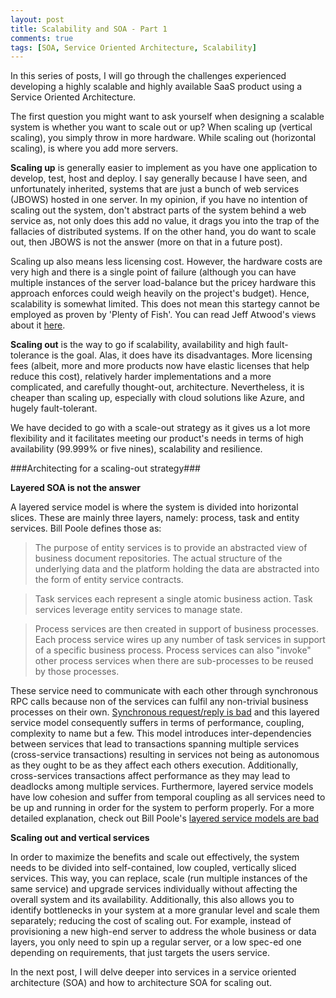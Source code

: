 ```yaml
---
layout: post
title: Scalability and SOA - Part 1
comments: true
tags: [SOA, Service Oriented Architecture, Scalability]
---
```


In this series of posts, I will go through the challenges experienced developing a highly scalable and highly available SaaS product using a Service Oriented Architecture. 

The first question you might want to ask yourself when designing a scalable system is whether you want to scale out or up? When scaling up (vertical scaling), you simply throw in more hardware. While scaling out (horizontal scaling), is where you add more servers. 

**Scaling up** is generally easier to implement as you have one application to develop, test, host and deploy. I say generally because I have seen, and unfortunately inherited, systems that are just a bunch of web services (JBOWS) hosted in one server. In my opinion, if you have no intention of scaling out the system, don't abstract parts of the system behind a web service as, not only does this add no value, it drags you into the trap of the fallacies of distributed systems. If on the other hand, you do want to scale out, then JBOWS is not the answer (more on that in a future post). 

Scaling up also means less licensing cost. However, the hardware costs are very high and there is a single point of failure (although you can have multiple instances of the server load-balance but the pricey hardware this approach enforces could weigh heavily on the project's budget). Hence, scalability is somewhat limited. This does not mean this startegy cannot be employed as proven by 'Plenty of Fish'. You can read Jeff Atwood's views about it [here](http://blog.codinghorror.com/my-scaling-hero/).

**Scaling out** is the way to go if scalability, availability and high fault-tolerance is the goal. Alas, it does have its disadvantages. More licensing fees (albeit, more and more products now have elastic licenses that help reduce this cost), relatively harder implementations and a more complicated, and carefully thought-out, architecture. Nevertheless, it is cheaper than scaling up, especially with cloud solutions like Azure, and hugely fault-tolerant.

We have decided to go with a scale-out strategy as it gives us a lot more flexibility and it facilitates meeting our product's needs in terms of high availability (99.999% or five nines), scalability and resilience. 

###Architecting for a scaling-out strategy###

**Layered SOA is not the answer**

A layered service model is where the system is divided into horizontal slices. These are mainly three layers, namely: process, task and entity services. Bill Poole defines those as:

>The purpose of entity services is to provide an abstracted view of business document repositories. The actual structure of the underlying data and the platform holding the data are abstracted into the form of entity service contracts.

>Task services each represent a single atomic business action. Task services leverage entity services to manage state.

>Process services are then created in support of business processes. Each process service wires up any number of task services in support of a specific business process. Process services can also "invoke" other process services when there are sub-processes to be reused by those processes.

These service need to communicate with each other through synchronous RPC calls because non of the services can fulfil any non-trivial business processes on their own. [Synchronous request/reply is bad](http://bill-poole.blogspot.co.uk/2008/03/synchronous-requestreply-is-bad.html) and this layered service model consequently suffers in terms of performance, coupling, complexity to name but a few. This model introduces inter-dependencies between services that lead to transactions spanning multiple services (cross-service transactions) resulting in services not being as autonomous as they ought to be as they affect each others execution.  Additionally, cross-services transactions affect performance as they may lead to deadlocks among multiple services. Furthermore, layered service models have low cohesion and suffer from temporal coupling as all services need to be up and running in order for the system to perform properly. For a more detailed explanation, check out Bill Poole's [layered service models are bad](http://bill-poole.blogspot.co.uk/2008/05/layered-service-models-are-bad.html)

**Scaling out and vertical services**

In order to maximize the benefits and scale out effectively, the system needs to be divided into self-contained, low coupled, vertically sliced services. This way, you can replace, scale (run multiple instances of the same service) and upgrade services individually without affecting the overall system and its availability. Additionally, this also allows you to identify bottlenecks in your system at a more granular level and scale them separately; reducing the cost of scaling out. For example, instead of provisioning a new high-end server to address the whole business or data layers, you only need to spin up a regular server, or a low spec-ed one depending on requirements, that just targets the users service. 

In the next post, I will delve deeper into services in a service oriented architecture (SOA) and how to architecture SOA for scaling out.
 